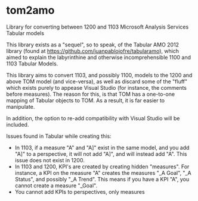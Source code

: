 # tom2amo
Library for converting between 1200 and 1103 Microsoft Analysis Services Tabular models

This library exists as a "sequel", so to speak, of the Tabular AMO 2012 library (found at https://github.com/juanpablojofre/tabularamo), which aimed to explain the labyrinthine and otherwise incomprehensible 1100 and 1103 Tabular Models.

This library aims to convert 1103, and possibly 1100, models to the 1200 and above TOM model (and vice-versa), as well as discard some of the "fluff" which exists purely to appease Visual Studio (for instance, the comments before measures). The reason for this, is that TOM has a one-to-one mapping of Tabular objects to TOM. As a result, it is far easier to manipulate.

In addition, the option to re-add compatibility with Visual Studio will be included.

Issues found in Tabular while creating this:

- In 1103, if a measure "A" and "A]" exist in the same model, and you add "A]" to a perspective, it will not add "A]", and will instead add "A". This issue does not exist in 1200.
- In 1103 and 1200, KPI's are created by creating hidden "measures". For instance, a KPI on the measure "A" creates the measures "_A Goal", "_A Status", and possibly "_A Trend". This means if you have a KPI "A", you cannot create a measure "_Goal".
- You cannot add KPIs to perspectives, only measures
